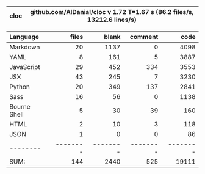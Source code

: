 cloc|github.com/AlDanial/cloc v 1.72  T=1.67 s (86.2 files/s, 13212.6 lines/s)
--- | ---

Language|files|blank|comment|code
:-------|-------:|-------:|-------:|-------:
Markdown|20|1137|0|4098
YAML|8|161|5|3887
JavaScript|29|452|334|3553
JSX|43|245|7|3230
Python|20|349|137|2841
Sass|16|56|0|1138
Bourne Shell|5|30|39|160
HTML|2|10|3|118
JSON|1|0|0|86
--------|--------|--------|--------|--------
SUM:|144|2440|525|19111
